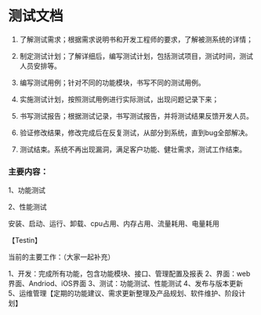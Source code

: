 # 测试文档

1. 了解测试需求；根据需求说明书和开发工程师的要求，了解被测系统的详情；

2. 制定测试计划；了解详细后，编写测试计划，包括测试项目，测试时间，测试人员安排等。

3. 编写测试用例；针对不同的功能模块，书写不同的测试用例。

4. 实施测试计划，按照测试用例进行实际测试，出现问题记录下来；

5. 书写测试报告；根据测试记录，书写测试报告，并将测试结果反馈开发人员。

6. 验证修改结果，修改完成后在反复测试，从部分到系统，直到bug全部解决。

7. 测试结束。系统不再出现漏洞，满足客户功能、健壮需求，测试工作结束。


### 主要内容：

1、功能测试

2、性能测试

安装、启动、运行、卸载、cpu占用、内存占用、流量耗用、电量耗用

【Testin】


当前的主要工作：（大家一起补充）

1、开发：完成所有功能，包含功能模块、接口、管理配置及报表
2、界面：web界面、Andriod、iOS界面
3、测试：功能测试、性能测试
4、发布与版本更新
5、运维管理【定期的功能建议、需求更新整理及产品规划、软件维护、阶段计划】